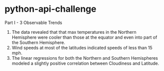 # python-api-challenge

Part I - 3 Observable Trends
1. The data revealed that that max temperatures in the Northern Hemisphere were cooler than those at the equator and even into part of the Southern Hemisphere.
2. Wind speeds at most of the latitudes indicated speeds of less than 15 mph.
3. The linear regressions for both the Northern and Southern Hemispheres modeled a slightly positive correlation between Cloudiness and Latitude.
